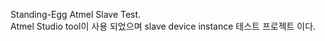 Standing-Egg Atmel Slave Test.<br>
Atmel Studio tool이 사용 되었으며 slave device instance 테스트 프로젝트 이다.






